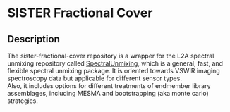 # SISTER Fractional Cover

## Description

The sister-fractional-cover repository is a wrapper for the L2A spectral unmixing repository called 
[SpectralUnmixing](https://github.com/emit-sds/SpectralUnmixing), which is a general, fast, and flexible spectral 
unmixing package.  It is oriented towards VSWIR imaging spectroscopy data but applicable for different sensor types.  
Also, it includes options for different treatments of endmember library assemblages, including MESMA and bootstrapping 
(aka monte carlo) strategies.